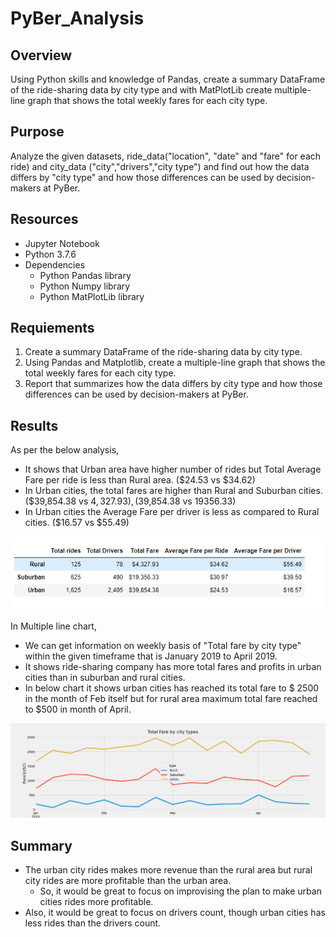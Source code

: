 # PyBer_Analysis

## Overview
Using Python skills and knowledge of Pandas, create a summary DataFrame of the ride-sharing data by city type and with MatPlotLib create multiple-line graph that shows the total weekly fares for each city type. 

## Purpose
Analyze the given datasets, ride_data("location", "date" and "fare" for each ride) and city_data ("city","drivers","city type") and find out how the data differs by "city type" and how those differences can be used by decision-makers at PyBer.

## Resources
  - Jupyter Notebook
  - Python 3.7.6
  - Dependencies
      - Python Pandas library
      - Python Numpy library
      - Python MatPlotLib library

## Requiements

1. Create a summary DataFrame of the ride-sharing data by city type. 
2. Using Pandas and Matplotlib, create a multiple-line graph that shows the total weekly fares for each city type.
3. Report that summarizes how the data differs by city type and how those differences can be used by decision-makers at PyBer.

## Results
<p>

As per the below analysis,
- It shows that Urban area have higher number of rides but Total Average Fare per ride is less than Rural area. ($24.53 vs $34.62)
- In Urban cities, the total fares are higher than Rural and Suburban cities. ($39,854.38 vs $4,327.93) ,($39,854.38 vs 19356.33)
- In Urban cities the Average Fare per driver is less as compared to Rural cities. ($16.57 vs $55.49)


</P>


  <p><img src="Resources/PyBer_summary_df.png", width=700>
    </p>
  
  
  
In Multiple line chart,
 - We can get information on weekly basis of "Total fare by city type" within the given timeframe that is January 2019 to April 2019.
 - It shows ride-sharing company has more total fares and profits in urban cities than in suburban and rural cities.
 - In below chart it shows urban cities has reached its  total fare to $ 2500 in the month of Feb itself but for rural area maximum total fare reached to $500 in month of April. 



<p><img src="Analysis/PyBer_fare_summary.png", width=1000>
    </p>  


## Summary

- The urban city rides makes more revenue than the rural area but rural city rides are more profitable than the urban area.
  - So, it would be great to focus on improvising the plan to make urban cities rides more profitable.
- Also, it would be great to focus on drivers count, though urban cities has less rides than the drivers count. 

 

